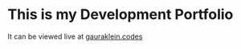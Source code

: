 # This is my Development Portfolio
It can be viewed live at <a href="https://gauraklein.codes/" target="_blank">gauraklein.codes</a>
